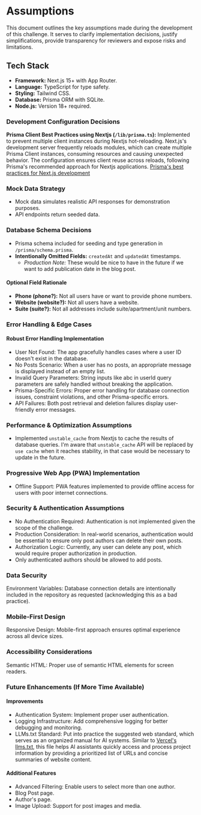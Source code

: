 # Assumptions

This document outlines the key assumptions made during the development of this challenge. It serves to clarify implementation decisions, justify simplifications, provide transparency for reviewers and expose risks and limitations.

## Tech Stack

- **Framework:** Next.js 15+ with App Router.
- **Language:** TypeScript for type safety.
- **Styling:** Tailwind CSS.
- **Database:** Prisma ORM with SQLite.
- **Node.js:** Version 18+ required.

### Development Configuration Decisions

**Prisma Client Best Practices using Nextjs (`/lib/prisma.ts`):** Implemented to prevent multiple client instances during Nextjs hot-reloading. Next.js's development server frequently reloads modules, which can create multiple Prisma Client instances, consuming resources and causing unexpected behavior. The configuration ensures client reuse across reloads, following Prisma's recommended approach for Nextjs applications. [Prisma's best practices for Next.js development](https://www.prisma.io/docs/orm/more/help-and-troubleshooting/nextjs-help)

### Mock Data Strategy

- Mock data simulates realistic API responses for demonstration purposes.
- API endpoints return seeded data.

### Database Schema Decisions

- Prisma schema included for seeding and type generation in `/prisma/schema.prisma`.
- **Intentionally Omitted Fields:** `createdAt` and `updatedAt` timestamps.
  - _Production Note:_ These would be nice to have in the future if we want to add publication date in the blog post.

#### Optional Field Rationale 

- **Phone (phone?):** Not all users have or want to provide phone numbers.
- **Website (website?):** Not all users have a website.
- **Suite (suite?):** Not all addresses include suite/apartment/unit numbers.

### Error Handling & Edge Cases

#### Robust Error Handling Implementation

- User Not Found: The app gracefully handles cases where a user ID doesn't exist in the database.
- No Posts Scenario: When a user has no posts, an appropriate message is displayed instead of an empty list.
- Invalid Query Parameters: String inputs like abc in userId query parameters are safely handled without breaking the application.
- Prisma-Specific Errors: Proper error handling for database connection issues, constraint violations, and other Prisma-specific errors.
- API Failures: Both post retrieval and deletion failures display user-friendly error messages.

### Performance & Optimization Assumptions
- Implemented `unstable_cache` from Nextjs to cache the results of database queries. I'm aware that `unstable_cache` API will be replaced by `use cache` when it reaches stability, in that case would be necessary to update in the future.

### Progressive Web App (PWA) Implementation
- Offline Support: PWA features implemented to provide offline access for users with poor internet connections.

### Security & Authentication Assumptions

- No Authentication Required: Authentication is not implemented given the scope of the challenge.
- Production Consideration: In real-world scenarios, authentication would be essential to ensure only post authors can delete their own posts.
- Authorization Logic: Currently, any user can delete any post, which would require proper authorization in production.
- Only authenticated authors should be allowed to add posts.

### Data Security

Environment Variables: Database connection details are intentionally included in the repository as requested (acknowledging this as a bad practice).

### Mobile-First Design

Responsive Design: Mobile-first approach ensures optimal experience across all device sizes.

### Accessibility Considerations

Semantic HTML: Proper use of semantic HTML elements for screen readers.

### Future Enhancements (If More Time Available)
#### Improvements

- Authentication System: Implement proper user authentication.
- Logging Infrastructure: Add comprehensive logging for better debugging and monitoring.
- LLMs.txt Standard: Put into practice the suggested web standard, which serves as an organized manual for AI systems. Similar to [Vercel's llms.txt](https://vercel.com/docs/llms.txt), this file helps AI assistants quickly access and process project information by providing a prioritized list of URLs and concise summaries of website content.

#### Additional Features
- Advanced Filtering: Enable users to select more than one author.
- Blog Post page.
- Author's page.
- Image Upload: Support for post images and media.

